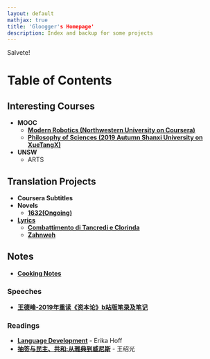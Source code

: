 ```yaml
---
layout: default
mathjax: true
title: 'Gloogger's Homepage'
description: Index and backup for some projects
---
```

Salvete!


# **Table of Contents**

## Interesting Courses
* **MOOC**
  * [**Modern Robotics (Northwestern University on Coursera)**](https://gloogger.github.io/Modern_Robotics_Notes/)
  * [**Philosophy of Sciences (2019 Autumn Shanxi University on XueTangX)**](https://gloogger.github.io/PhilosophyOfSciences/)
* **UNSW**
  * ARTS

## Translation Projects
* **Coursera Subtitles**
* **Novels**
  * [**1632(Ongoing)**](https://paratranz.cn/projects/309)
* [**Lyrics**](https://gloogger.github.io/Lyrics)
  * [**Combattimento di Tancredi e Clorinda**](https://gloogger.github.io/Lyrics/combattimento_di_tancredi_e_clorinda.html)
  * [**Zahnweh**](https://gloogger.github.io/Lyrics/Zahnweh.html)


## Notes
* [**Cooking Notes**](https://gloogger.github.io/CookingNotes/)

### Speeches

* [**王德峰-2019年重读《资本论》b站版笔录及笔记**](https://gloogger.github.io/Homepage/Speech_Note/WDF2019Das_Kapital.html)

### Readings

* [**Language Development**](https://gloogger.github.io/Homepage/reading_Notes/Language_Development/Language_Development_Note.html) - Erika Hoff
* [**抽签与民主、共和:从雅典到威尼斯**](https://gloogger.github.io/Homepage/reading_Notes/Sortition_Democracy_and_Republic/Sortition_Democracy_and_Republic_Note.md) - 王绍光

